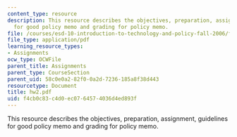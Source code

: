 ```yaml
---
content_type: resource
description: This resource describes the objectives, preparation, assignment, guidelines
  for good policy memo and grading for policy memo.
file: /courses/esd-10-introduction-to-technology-and-policy-fall-2006/f4cb0c83c4d0ec0764574036d4ed893f_hw2.pdf
file_type: application/pdf
learning_resource_types:
- Assignments
ocw_type: OCWFile
parent_title: Assignments
parent_type: CourseSection
parent_uid: 58c0e0a2-82f0-0a2d-7236-185a8f38d443
resourcetype: Document
title: hw2.pdf
uid: f4cb0c83-c4d0-ec07-6457-4036d4ed893f
---
```

This resource describes the objectives, preparation, assignment, guidelines for good policy memo and grading for policy memo.

